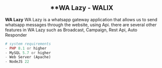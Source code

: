 ## <center>**WA Lazy - WALIX</center>

**WA Lazy** WA Lazy is a whatsapp gateway application that allows us to send whatsapp messages through the website, using Api. there are several other features in WA Lazy such as Broadcast, Campaign, Rest Api, Auto Responder
<br>

```php
# system requirements
- PHP 8.1 or higher
- MySQL 5.7 or higher
- Web Server (Apache)
- NodeJS 22
```


